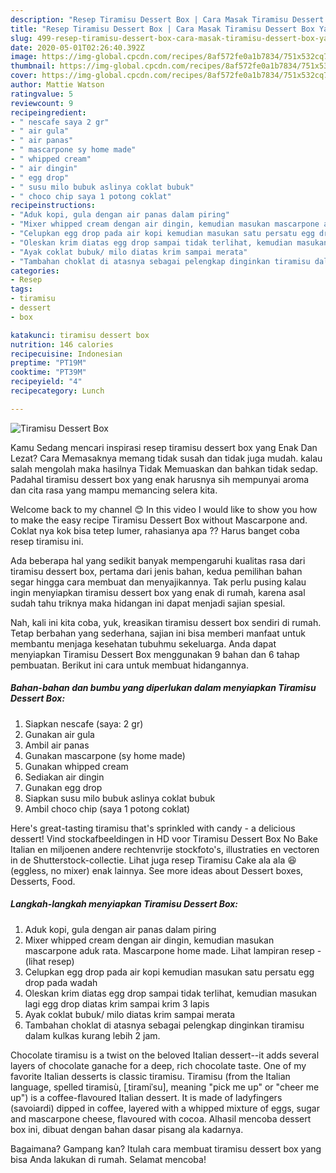 ```yaml
---
description: "Resep Tiramisu Dessert Box | Cara Masak Tiramisu Dessert Box Yang Mudah Dan Praktis"
title: "Resep Tiramisu Dessert Box | Cara Masak Tiramisu Dessert Box Yang Mudah Dan Praktis"
slug: 499-resep-tiramisu-dessert-box-cara-masak-tiramisu-dessert-box-yang-mudah-dan-praktis
date: 2020-05-01T02:26:40.392Z
image: https://img-global.cpcdn.com/recipes/8af572fe0a1b7834/751x532cq70/tiramisu-dessert-box-foto-resep-utama.jpg
thumbnail: https://img-global.cpcdn.com/recipes/8af572fe0a1b7834/751x532cq70/tiramisu-dessert-box-foto-resep-utama.jpg
cover: https://img-global.cpcdn.com/recipes/8af572fe0a1b7834/751x532cq70/tiramisu-dessert-box-foto-resep-utama.jpg
author: Mattie Watson
ratingvalue: 5
reviewcount: 9
recipeingredient:
- " nescafe saya 2 gr"
- " air gula"
- " air panas"
- " mascarpone sy home made"
- " whipped cream"
- " air dingin"
- " egg drop"
- " susu milo bubuk aslinya coklat bubuk"
- " choco chip saya 1 potong coklat"
recipeinstructions:
- "Aduk kopi, gula dengan air panas dalam piring"
- "Mixer whipped cream dengan air dingin, kemudian masukan mascarpone aduk rata. Mascarpone home made. Lihat lampiran resep             (lihat resep)"
- "Celupkan egg drop pada air kopi kemudian masukan satu persatu egg drop pada wadah"
- "Oleskan krim diatas egg drop sampai tidak terlihat, kemudian masukan lagi egg drop diatas krim sampai krim 3 lapis"
- "Ayak coklat bubuk/ milo diatas krim sampai merata"
- "Tambahan choklat di atasnya sebagai pelengkap dinginkan tiramisu dalam kulkas kurang lebih 2 jam."
categories:
- Resep
tags:
- tiramisu
- dessert
- box

katakunci: tiramisu dessert box 
nutrition: 146 calories
recipecuisine: Indonesian
preptime: "PT19M"
cooktime: "PT39M"
recipeyield: "4"
recipecategory: Lunch

---
```



![Tiramisu Dessert Box](https://img-global.cpcdn.com/recipes/8af572fe0a1b7834/751x532cq70/tiramisu-dessert-box-foto-resep-utama.jpg)

Kamu Sedang mencari inspirasi resep tiramisu dessert box yang Enak Dan Lezat? Cara Memasaknya memang tidak susah dan tidak juga mudah. kalau salah mengolah maka hasilnya Tidak Memuaskan dan bahkan tidak sedap. Padahal tiramisu dessert box yang enak harusnya sih mempunyai aroma dan cita rasa yang mampu memancing selera kita.

Welcome back to my channel 😊 In this video I would like to show you how to make the easy recipe Tiramisu Dessert Box without Mascarpone and. Coklat nya kok bisa tetep lumer, rahasianya apa ?? Harus banget coba resep tiramisu ini.

Ada beberapa hal yang sedikit banyak mempengaruhi kualitas rasa dari tiramisu dessert box, pertama dari jenis bahan, kedua pemilihan bahan segar hingga cara membuat dan menyajikannya. Tak perlu pusing kalau ingin menyiapkan tiramisu dessert box yang enak di rumah, karena asal sudah tahu triknya maka hidangan ini dapat menjadi sajian spesial.


Nah, kali ini kita coba, yuk, kreasikan tiramisu dessert box sendiri di rumah. Tetap berbahan yang sederhana, sajian ini bisa memberi manfaat untuk membantu menjaga kesehatan tubuhmu sekeluarga. Anda dapat menyiapkan Tiramisu Dessert Box menggunakan 9 bahan dan 6 tahap pembuatan. Berikut ini cara untuk membuat hidangannya.

<!--inarticleads1-->

##### Bahan-bahan dan bumbu yang diperlukan dalam menyiapkan Tiramisu Dessert Box:

1. Siapkan  nescafe (saya: 2 gr)
1. Gunakan  air gula
1. Ambil  air panas
1. Gunakan  mascarpone (sy home made)
1. Gunakan  whipped cream
1. Sediakan  air dingin
1. Gunakan  egg drop
1. Siapkan  susu milo bubuk aslinya coklat bubuk
1. Ambil  choco chip (saya 1 potong coklat)


Here&#39;s great-tasting tiramisu that&#39;s sprinkled with candy - a delicious dessert! Vind stockafbeeldingen in HD voor Tiramisu Dessert Box No Bake Italian en miljoenen andere rechtenvrije stockfoto&#39;s, illustraties en vectoren in de Shutterstock-collectie. Lihat juga resep Tiramisu Cake ala ala 😆 (eggless, no mixer) enak lainnya. See more ideas about Dessert boxes, Desserts, Food. 

<!--inarticleads2-->

##### Langkah-langkah menyiapkan Tiramisu Dessert Box:

1. Aduk kopi, gula dengan air panas dalam piring
1. Mixer whipped cream dengan air dingin, kemudian masukan mascarpone aduk rata. Mascarpone home made. Lihat lampiran resep -             (lihat resep)
1. Celupkan egg drop pada air kopi kemudian masukan satu persatu egg drop pada wadah
1. Oleskan krim diatas egg drop sampai tidak terlihat, kemudian masukan lagi egg drop diatas krim sampai krim 3 lapis
1. Ayak coklat bubuk/ milo diatas krim sampai merata
1. Tambahan choklat di atasnya sebagai pelengkap dinginkan tiramisu dalam kulkas kurang lebih 2 jam.


Chocolate tiramisu is a twist on the beloved Italian dessert--it adds several layers of chocolate ganache for a deep, rich chocolate taste. One of my favorite Italian desserts is classic tiramisu. Tiramisu (from the Italian language, spelled tiramisù, [ˌtiramiˈsu], meaning &#34;pick me up&#34; or &#34;cheer me up&#34;) is a coffee-flavoured Italian dessert. It is made of ladyfingers (savoiardi) dipped in coffee, layered with a whipped mixture of eggs, sugar and mascarpone cheese, flavoured with cocoa. Alhasil mencoba dessert box ini, dibuat dengan bahan dasar pisang ala kadarnya. 

Bagaimana? Gampang kan? Itulah cara membuat tiramisu dessert box yang bisa Anda lakukan di rumah. Selamat mencoba!
